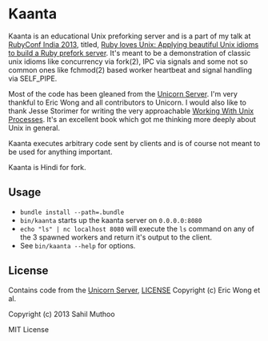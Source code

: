 # Kaanta

Kaanta is an educational Unix preforking server and is a part of my talk at [RubyConf India 2013](http://rubyconfindia.org/2013/), titled, [Ruby loves Unix: Applying beautiful Unix idioms to build a Ruby prefork server](http://lanyrd.com/2013/rubyconfindia/schdhk/). It's meant to be a demonstration of classic unix idioms like concurrency via fork(2), IPC via signals and some not so common ones like fchmod(2) based worker heartbeat and signal handling via SELF_PIPE.

Most of the code has been gleaned from the [Unicorn Server](http://unicorn.bogomips.org/ "Unicorn Server"). I'm very thankful to Eric Wong and all contributors to Unicorn. I would also like to thank Jesse Storimer for writing the very approachable [Working With Unix Processes](http://www.jstorimer.com/products/working-with-unix-processes). It's an excellent book which got me thinking more deeply about Unix in general.

Kaanta executes arbitrary code sent by clients and is of course not meant to be used for anything important.



Kaanta is Hindi for fork.

## Usage
- `bundle install --path=.bundle`
- `bin/kaanta` starts up the kaanta server on `0.0.0.0:8080`
- `echo "ls" | nc localhost 8080` will execute the `ls` command on any of the 3 spawned workers and return it's output to the client.
- See `bin/kaanta --help` for options.

## License

Contains code from the [Unicorn Server](http://unicorn.bogomips.org/ "Unicorn Server"), [LICENSE](http://unicorn.bogomips.org/LICENSE.html) Copyright (c) Eric Wong et al.

Copyright (c) 2013 Sahil Muthoo

MIT License

